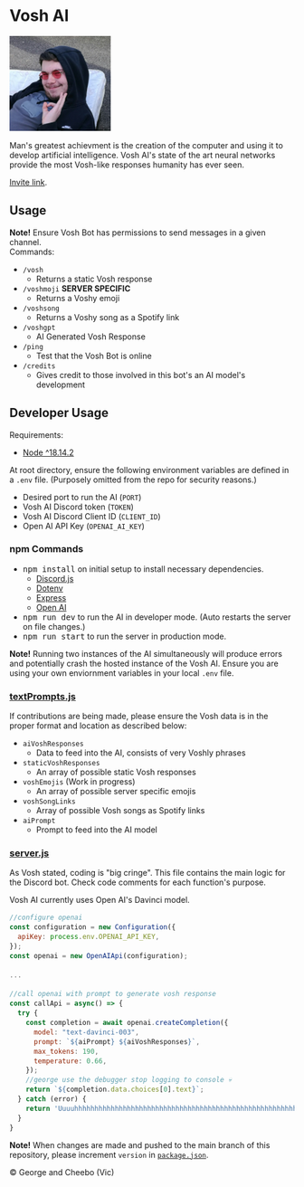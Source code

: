 # Vosh AI

![Vosh](/media/vosh.PNG)

Man's greatest achievment is the creation of the computer and using it to develop artificial intelligence. Vosh AI's state of the art neural networks provide the most Vosh-like responses humanity has ever seen.

[Invite link](https://discord.com/api/oauth2/authorize?client_id=1078241997774659714&permissions=2048&scope=bot).

## Usage
**Note!** Ensure Vosh Bot has permissions to send messages in a given channel.<br>
Commands:
- `/vosh`
    - Returns a static Vosh response
- `/voshmoji` **SERVER SPECIFIC**
    - Returns a Voshy emoji
- `/voshsong`
    - Returns a Voshy song as a Spotify link
- `/voshgpt`
    - AI Generated Vosh Response
- `/ping`
    - Test that the Vosh Bot is online
- `/credits`
    - Gives credit to those involved in this bot's an AI model's development

## Developer Usage
Requirements:
- [Node ^18.14.2](https://nodejs.org/en/)

At root directory, ensure the following environment variables are defined in a `.env` file. (Purposely omitted from the repo for security reasons.)
- Desired port to run the AI (`PORT`)
- Vosh AI Discord token (`TOKEN`)
- Vosh AI Discord Client ID (`CLIENT_ID`)
- Open AI API Key (`OPENAI_AI_KEY`)

### npm Commands
- <kbd>npm install</kbd> on initial setup to install necessary dependencies.
    - [Discord.js](https://discordjs.guide/#before-you-begin)
    - [Dotenv](https://www.npmjs.com/package/dotenv)
    - [Express](https://expressjs.com/)
    - [Open AI](https://openai.com/blog/openai-api)
- <kbd>npm run dev</kbd> to run the AI in developer mode. (Auto restarts the server on file changes.)
- <kbd>npm run start</kbd> to run the server in production mode.

**Note!** Running two instances of the AI simultaneously will produce errors and potentially crash the hosted instance of the Vosh AI. Ensure you are using your own enviornment variables in your local `.env` file.

### [textPrompts.js](/textPrompts.js)
If contributions are being made, please ensure the Vosh data is in the proper format and location as described below:
- `aiVoshResponses`
    - Data to feed into the AI, consists of very Voshly phrases
- `staticVoshResponses`
    - An array of possible static Vosh responses
- `voshEmojis` (Work in progress)
    - An array of possible server specific emojis
- `voshSongLinks`
    - Array of possible Vosh songs as Spotify links
- `aiPrompt`
    - Prompt to feed into the AI model

### [server.js](/server.js)
As Vosh stated, coding is "big cringe". This file contains the main logic for the Discord bot. Check code comments for each function's purpose.

Vosh AI currently uses Open AI's Davinci model.

```javascript
//configure openai
const configuration = new Configuration({
  apiKey: process.env.OPENAI_API_KEY,
});
const openai = new OpenAIApi(configuration);

...

//call openai with prompt to generate vosh response
const callApi = async() => {
  try {
    const completion = await openai.createCompletion({
      model: "text-davinci-003",
      prompt: `${aiPrompt} ${aiVoshResponses}`,
      max_tokens: 190,
      temperature: 0.66,
    });
    //george use the debugger stop logging to console 💀
    return `${completion.data.choices[0].text}`;
  } catch (error) {
    return 'Uuuuhhhhhhhhhhhhhhhhhhhhhhhhhhhhhhhhhhhhhhhhhhhhhhhhhhhhhhhhhhhhhhhhhhhhhhhhh'
  }
}
```

**Note!** When changes are made and pushed to the main branch of this repository, please increment `version` in [`package.json`](/package.json).

&copy; George and Cheebo (Vic)
